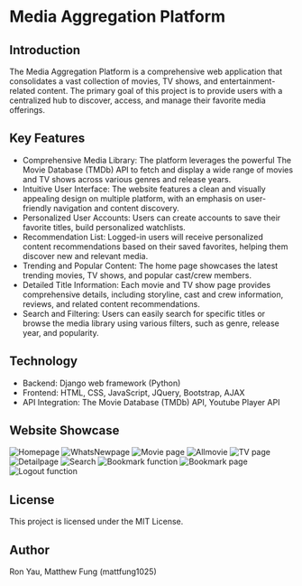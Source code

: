 # Media Aggregation Platform

## Introduction
The Media Aggregation Platform is a comprehensive web application that consolidates a vast collection of movies, TV shows, and entertainment-related content. 
The primary goal of this project is to provide users with a centralized hub to discover, access, and manage their favorite media offerings.

## Key Features
- Comprehensive Media Library: The platform leverages the powerful The Movie Database (TMDb) API to fetch and display a wide range of movies and TV shows across various genres and release years.
- Intuitive User Interface: The website features a clean and visually appealing design on multiple platform, with an emphasis on user-friendly navigation and content discovery.
- Personalized User Accounts: Users can create accounts to save their favorite titles, build personalized watchlists.
- Recommendation List: Logged-in users will receive personalized content recommendations based on their saved favorites, helping them discover new and relevant media.
- Trending and Popular Content: The home page showcases the latest trending movies, TV shows, and popular cast/crew members.
- Detailed Title Information: Each movie and TV show page provides comprehensive details, including storyline, cast and crew information, reviews, and related content recommendations.
- Search and Filtering: Users can easily search for specific titles or browse the media library using various filters, such as genre, release year, and popularity.

## Technology
- Backend: Django web framework (Python)
- Frontend: HTML, CSS, JavaScript, JQuery, Bootstrap, AJAX
- API Integration: The Movie Database (TMDb) API, Youtube Player API

## Website Showcase
![Homepage](https://github.com/amRon15/Media-Webapp/assets/109853249/e29b8031-e6d9-4f96-8ad1-5cac1d116416)
![WhatsNewpage](https://github.com/amRon15/Media-Webapp/assets/109853249/bddc9b59-9799-4ca8-bd99-c75b650fce45)
![Movie page](https://github.com/amRon15/Media-Webapp/assets/109853249/0c4fba3d-40f2-4cef-9f6c-06f423d670be)
![Allmovie](https://github.com/amRon15/Media-Webapp/assets/109853249/37932bec-2960-42c5-8588-a8c7bb0d1a43)
![TV page](https://github.com/amRon15/Media-Webapp/assets/109853249/ab0de505-fb08-4603-84b0-e1764b140466)
![Detailpage](https://github.com/amRon15/Media-Webapp/assets/109853249/90521833-d237-4be7-bf31-5666bd2352e0)
![Search](https://github.com/amRon15/Media-Webapp/assets/109853249/ea096b91-5fd5-405a-8af8-13c8415e891c)
![Bookmark function](https://github.com/amRon15/Media-Webapp/assets/109853249/a2611310-49a0-4daa-a86b-30ae9d25af69)
![Bookmark page](https://github.com/amRon15/Media-Webapp/assets/109853249/7c3e34ca-dc0a-41d2-a676-6b78e698e3a3)
![Logout function](https://github.com/amRon15/Media-Webapp/assets/109853249/e1d3a3ed-baee-4a1c-8d3a-53cc66b42ddb)



## License
This project is licensed under the MIT License.

## Author
Ron Yau, 
Matthew Fung (mattfung1025)
